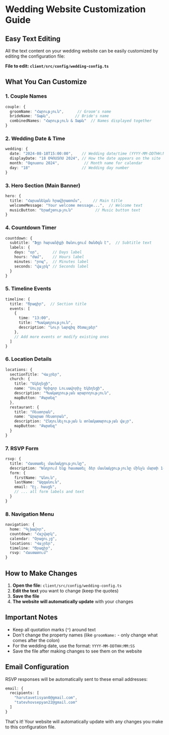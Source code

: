 # Wedding Website Customization Guide

## Easy Text Editing

All the text content on your wedding website can be easily customized by editing the configuration file:

**File to edit: `client/src/config/wedding-config.ts`**

## What You Can Customize

### 1. **Couple Names**
```typescript
couple: {
  groomName: "Հարություն",      // Groom's name
  brideName: "Տաթև",           // Bride's name  
  combinedNames: "Հարություն & Տաթև"  // Names displayed together
}
```

### 2. **Wedding Date & Time**
```typescript
wedding: {
  date: "2024-08-18T15:00:00",    // Wedding date/time (YYYY-MM-DDTHH:MM:SS)
  displayDate: "18 ՕԳՈՍՏՈՍ 2024", // How the date appears on the site
  month: "Օգոստոս 2024",           // Month name for calendar
  day: "18"                       // Wedding day number
}
```

### 3. **Hero Section (Main Banner)**
```typescript
hero: {
  title: "Հարսանեկան հրավիրատոմս",     // Main title
  welcomeMessage: "Your welcome message...",  // Welcome text
  musicButton: "Երաժշտություն"          // Music button text
}
```

### 4. **Countdown Timer**
```typescript
countdown: {
  subtitle: "Ֆցր հարսանիքի ծանուցում ծանծգն է",  // Subtitle text
  labels: {
    days: "օր",      // Days label
    hours: "ժամ",    // Hours label
    minutes: "րոպ",  // Minutes label
    seconds: "վայրկ" // Seconds label
  }
}
```

### 5. **Timeline Events**
```typescript
timeline: {
  title: "Ծրագիր",  // Section title
  events: [
    {
      time: "13:00",
      title: "Պսակադրություն",
      description: "Նուր Նարգիզ ծետալթեր"
    },
    // Add more events or modify existing ones
  ]
}
```

### 6. **Location Details**
```typescript
locations: {
  sectionTitle: "Վայրեր",
  church: {
    title: "Եկեղեցի",
    name: "Սուրբ Գրիգոր Լուսավորիչ Եկեղեցի",
    description: "Պսակադրության արարողություն",
    mapButton: "Քարտեզ"
  },
  restaurant: {
    title: "Ռեստորան",
    name: "Արարատ Ռեստորան", 
    description: "Ընդունելության և տոնակատարության վայր",
    mapButton: "Քարտեզ"
  }
}
```

### 7. **RSVP Form**
```typescript
rsvp: {
  title: "Հաստատել մասնակցությունը",
  description: "Խնդրում ենք հաստատել ձեր մասնակցությունը մինչև մարտի 1-ը",
  form: {
    firstName: "Անուն",
    lastName: "Ազգանուն",
    email: "Էլ․ հասցե",
    // ... all form labels and text
  }
}
```

### 8. **Navigation Menu**
```typescript
navigation: {
  home: "Գլխավոր",
  countdown: "Հաշվարկ",
  calendar: "Օրացույց",
  locations: "Վայրեր",
  timeline: "Ծրագիր",
  rsvp: "Հաստատում"
}
```

## How to Make Changes

1. **Open the file:** `client/src/config/wedding-config.ts`
2. **Edit the text** you want to change (keep the quotes)
3. **Save the file**
4. **The website will automatically update** with your changes

## Important Notes

- Keep all quotation marks (`"`) around text
- Don't change the property names (like `groomName:` - only change what comes after the colon)
- For the wedding date, use the format: `YYYY-MM-DDTHH:MM:SS`
- Save the file after making changes to see them on the website

## Email Configuration

RSVP responses will be automatically sent to these email addresses:
```typescript
email: {
  recipients: [
    "harutavetisyan0@gmail.com",
    "tatevhovsepyan22@gmail.com"
  ]
}
```

That's it! Your website will automatically update with any changes you make to this configuration file.